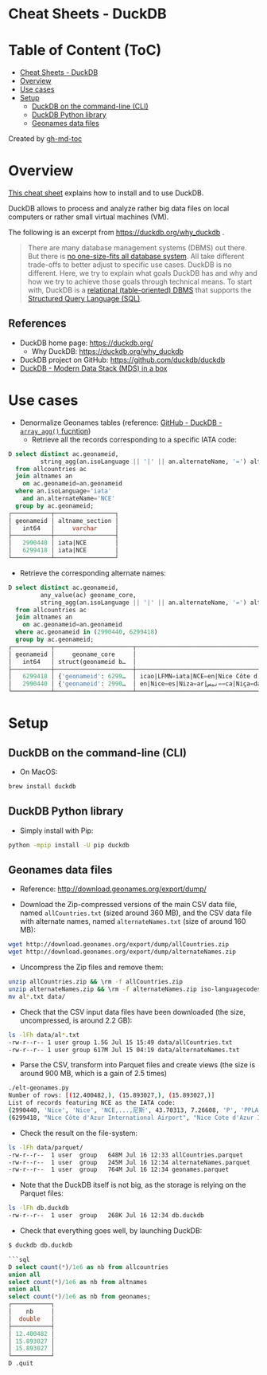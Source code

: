 Cheat Sheets - DuckDB
=====================

# Table of Content (ToC)
* [Cheat Sheets \- DuckDB](#cheat-sheets---duckdb)
* [Overview](#overview)
* [Use cases](#use-cases)
* [Setup](#setup)
  * [DuckDB on the command\-line (CLI)](#duckdb-on-the-command-line-cli)
  * [DuckDB Python library](#duckdb-python-library)
  * [Geonames data files](#geonames-data-files)

Created by [gh-md-toc](https://github.com/ekalinin/github-markdown-toc.go)

# Overview
[This cheat sheet](https://github.com/data-engineering-helpers/ks-cheat-sheets/blob/main/db/duckdb/README.md)
explains how to install and to use DuckDB.

DuckDB allows to process and analyze rather big data files on local
computers or rather small virtual machines (VM).

The following is an excerpt from https://duckdb.org/why_duckdb .
> There are many database management systems (DBMS) out there. But there is
> [no one-size-fits all database system](http://cs.brown.edu/research/db/publications/fits_all.pdf).
> All take different trade-offs to better adjust to specific use cases.
> DuckDB is no different. Here, we try to explain what goals DuckDB
> has and why and how we try to achieve those goals through technical means.
> To start with, DuckDB is a [relational (table-oriented) DBMS](https://en.wikipedia.org/wiki/Relational_database)
> that supports the [Structured Query Language (SQL)](https://en.wikipedia.org/wiki/SQL).

## References
* DuckDB home page: https://duckdb.org/
   + Why DuckDB: https://duckdb.org/why_duckdb
* DuckDB project on GitHub: https://github.com/duckdb/duckdb
* [DuckDB - Modern Data Stack (MDS) in a box](https://duckdb.org/2022/10/12/modern-data-stack-in-a-box.html)

# Use cases
* Denormalize Geonames tables
  (reference:
  [GitHub - DuckDB - `array_agg()` fucntion](https://github.com/duckdb/duckdb/issues/2607))
  + Retrieve all the records corresponding to a specific IATA code:
```sql
D select distinct ac.geonameid,
         string_agg(an.isoLanguage || '|' || an.alternateName, '=') altname_section
  from allcountries ac
  join altnames an
    on ac.geonameid=an.geonameid
  where an.isoLanguage='iata'
    and an.alternateName='NCE'
  group by ac.geonameid;
┌───────────┬─────────────────┐
│ geonameid │ altname_section │
│   int64   │     varchar     │
├───────────┼─────────────────┤
│   2990440 │ iata|NCE        │
│   6299418 │ iata|NCE        │
└───────────┴─────────────────┘
```

  + Retrieve the corresponding alternate names:
```sql
D select distinct ac.geonameid,
         any_value(ac) geoname_core,
         string_agg(an.isoLanguage || '|' || an.alternateName, '=') altname_section
  from allcountries ac
  join altnames an
    on ac.geonameid=an.geonameid
  where ac.geonameid in (2990440, 6299418)
  group by ac.geonameid;
┌───────────┬──────────────────────┬───────────────────────────────────────────────────────────────────────────────────────────────────────────────────────────────────────────────────────────────────────────────────────────────┐
│ geonameid │     geoname_core     │                                                                                                    altname_section                                                                            │
│   int64   │ struct(geonameid b…  │                                                                                                        varchar                                                                                │
├───────────┼──────────────────────┼───────────────────────────────────────────────────────────────────────────────────────────────────────────────────────────────────────────────────────────────────────────────────────────────┤
│   6299418 │ {'geonameid': 6299…  │ icao|LFMN=iata|NCE=en|Nice Côte d'Azur International Airport=es|Niza Aeropuerto=link|https://en.wikipedia.org/wiki/Nice_C%C3%B4te_d%27Azur_Airport=fr|Aéroport de Nice Côte d'Azur=en|Nice …  │
│   2990440 │ {'geonameid': 2990…  │ en|Nice=es|Niza=ar|نيس==ca|Niça=da|Nice=eo|Nico=et|Nice=fi|Nizza=fr|Nice=he|ניס=id|Nice=it|Nizza=ja|ニース=la|Nicaea=lad|Nisa=lb|Nice=lt|Nica=nb|Nice=nl|Nice=no|Nice=oc|Niça=pl|Nicea=pt|N…  │
└───────────┴──────────────────────┴───────────────────────────────────────────────────────────────────────────────────────────────────────────────────────────────────────────────────────────────────────────────────────────────┘
```

# Setup

## DuckDB on the command-line (CLI)
* On MacOS:
```bash
brew install duckdb
```

## DuckDB Python library
* Simply install with Pip:
```bash
python -mpip install -U pip duckdb
```

## Geonames data files
* Reference: http://download.geonames.org/export/dump/

* Download the Zip-compressed versions of the main CSV data file,
  named `allCountries.txt` (sized around 360 MB), and the CSV data file
  with alternate names, named `alternateNames.txt` (size of around 160 MB):
```bash
wget http://download.geonames.org/export/dump/allCountries.zip
wget http://download.geonames.org/export/dump/alternateNames.zip
```

* Uncompress the Zip files and remove them:
```bash
unzip allCountries.zip && \rm -f allCountries.zip
unzip alternateNames.zip && \rm -f alternateNames.zip iso-languagecodes.txt
mv al*.txt data/
```

* Check that the CSV input data files have been downloaded
  (the size, uncompressed, is around 2.2 GB):
```bash
ls -lFh data/al*.txt
-rw-r--r-- 1 user group 1.5G Jul 15 15:49 data/allCountries.txt
-rw-r--r-- 1 user group 617M Jul 15 04:19 data/alternateNames.txt
```

* Parse the CSV, transform into Parquet files and create views
  (the size is around 900 MB, which is a gain of 2.5 times)
```bash
./elt-geonames.py 
Number of rows: [(12.400482,), (15.893027,), (15.893027,)]
List of records featuring NCE as the IATA code:
(2990440, 'Nice', 'Nice', 'NCE,...,尼斯', 43.70313, 7.26608, 'P', 'PPLA2', 'FR', None, '93', '06', '062', '06088', 342669, 25, 18, 'Europe/Paris', datetime.date(2023, 2, 13), 'data/csv/allCountries.txt', 6634025, 2990440, 'iata', 'NCE', None, None, None, None, 'data/csv/alternateNames.txt')
(6299418, "Nice Côte d'Azur International Airport", "Nice Cote d'Azur International Airport", "Aéroport de Nice Côte d'Azur,...,니스 코트다쥐르 공항", 43.66272, 7.20787, 'S', 'AIRP', 'FR', None, '93', '06', '062', '06088', 0, 3, 5, 'Europe/Paris', datetime.date(2018, 12, 5), 'data/csv/allCountries.txt', 1888981, 6299418, 'iata', 'NCE', None, None, None, None, 'data/csv/alternateNames.txt')
```

* Check the result on the file-system:
```bash
ls -lFh data/parquet/
-rw-r--r--  1 user  group   648M Jul 16 12:33 allCountries.parquet
-rw-r--r--  1 user  group   245M Jul 16 12:34 alternateNames.parquet
-rw-r--r--  1 user  group   764M Jul 16 12:34 geonames.parquet
```

* Note that the DuckDB itself is not big, as the storage is relying on the
  Parquet files:
```bash
ls -lFh db.duckdb
-rw-r--r--  1 user  group   268K Jul 16 12:34 db.duckdb
```

* Check that everything goes well, by launching DuckDB:
```bash
$ duckdb db.duckdb
```
```sql
```sql
D select count(*)/1e6 as nb from allcountries
union all
select count(*)/1e6 as nb from altnames
union all
select count(*)/1e6 as nb from geonames;
┌───────────┐
│    nb     │
│  double   │
├───────────┤
│ 12.400482 │
│ 15.893027 │
│ 15.893027 │
└───────────┘
D .quit
```
